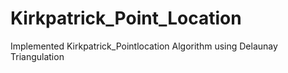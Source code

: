 # Kirkpatrick_Point_Location
Implemented Kirkpatrick_Pointlocation Algorithm using Delaunay Triangulation
